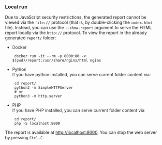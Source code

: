 [//]: # (title: HTML report)

### Local run

Due to JavaScript security restrictions, the generated report cannot be viewed via the `file://` protocol (that is, by double-clicking the `index.html` file). Instead, you can use the `--show-report` argument to serve the HTML report locally via the `http://` protocol.
To view the report in the already generated `report/` folder:
- Docker

  ```shell
   docker run -it --rm -p 8000:80 -v $(pwd)/report:/usr/share/nginx/html nginx
   ```  
- Python  
  If you have python installed, you can serve current folder content via:

  ```shell
   cd report/
   python2 -m SimpleHTTPServer
   # or
   python3 -m http.server
   ```
- PHP  
  If you have PHP installed, you can serve current folder content via:

  ```shell
   cd report/
   php -S localhost:8000
   ```

The report is available at [http://localhost:8000](http://localhost:8000). You can stop the web server by pressing `Ctrl-C`.
